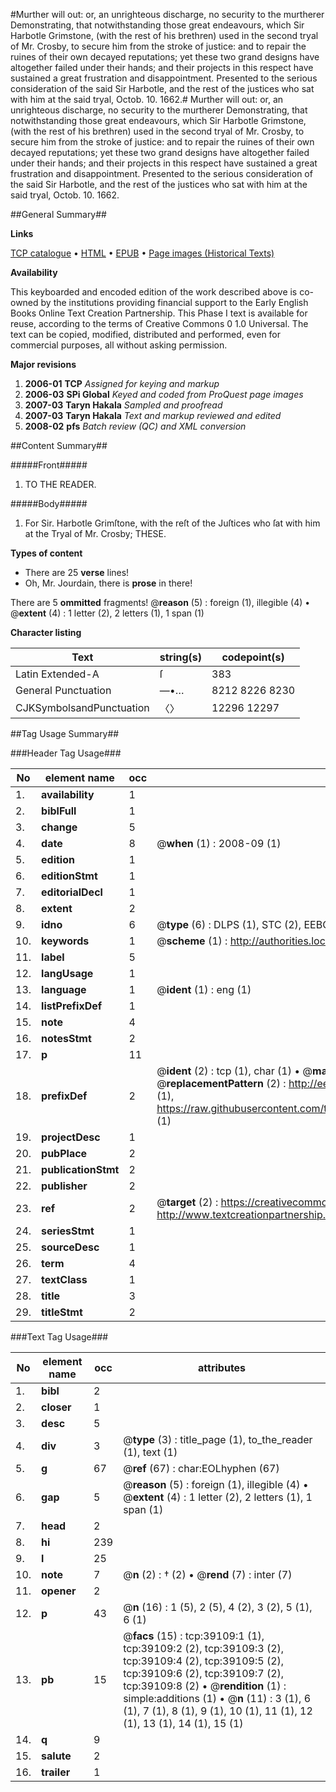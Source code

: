 #Murther will out: or, an unrighteous discharge, no security to the murtherer Demonstrating, that notwithstanding those great endeavours, which Sir Harbotle Grimstone, (with the rest of his brethren) used in the second tryal of Mr. Crosby, to secure him from the stroke of justice: and to repair the ruines of their own decayed reputations; yet these two grand designs have altogether failed under their hands; and their projects in this respect have sustained a great frustration and disappointment. Presented to the serious consideration of the said Sir Harbotle, and the rest of the justices who sat with him at the said tryal, Octob. 10. 1662.#
Murther will out: or, an unrighteous discharge, no security to the murtherer Demonstrating, that notwithstanding those great endeavours, which Sir Harbotle Grimstone, (with the rest of his brethren) used in the second tryal of Mr. Crosby, to secure him from the stroke of justice: and to repair the ruines of their own decayed reputations; yet these two grand designs have altogether failed under their hands; and their projects in this respect have sustained a great frustration and disappointment. Presented to the serious consideration of the said Sir Harbotle, and the rest of the justices who sat with him at the said tryal, Octob. 10. 1662.

##General Summary##

**Links**

[TCP catalogue](http://www.ota.ox.ac.uk/tcp/)  • 
[HTML](http://tei.it.ox.ac.uk/tcp/Texts-HTML/free/A51/A51613.html)  • 
[EPUB](http://tei.it.ox.ac.uk/tcp/Texts-EPUB/free/A51/A51613.epub) • 
[Page images (Historical Texts)](https://data.historicaltexts.jisc.ac.uk/view?pubId=eebo-99834607e&pageId=eebo-99834607e-39109-1)

**Availability**

This keyboarded and encoded edition of the
	       work described above is co-owned by the institutions
	       providing financial support to the Early English Books
	       Online Text Creation Partnership. This Phase I text is
	       available for reuse, according to the terms of Creative
	       Commons 0 1.0 Universal. The text can be copied,
	       modified, distributed and performed, even for
	       commercial purposes, all without asking permission.

**Major revisions**

1. __2006-01__ __TCP__ *Assigned for keying and markup*
1. __2006-03__ __SPi Global__ *Keyed and coded from ProQuest page images*
1. __2007-03__ __Taryn Hakala__ *Sampled and proofread*
1. __2007-03__ __Taryn Hakala__ *Text and markup reviewed and edited*
1. __2008-02__ __pfs__ *Batch review (QC) and XML conversion*

##Content Summary##

#####Front#####

1. TO THE READER.

#####Body#####

1. For Sir. Harbotle Grimſtone, with the reſt of the Juſtices who ſat with him at the Tryal of Mr. Crosby; THESE.

**Types of content**

  * There are 25 **verse** lines!
  * Oh, Mr. Jourdain, there is **prose** in there!

There are 5 **ommitted** fragments! 
 @__reason__ (5) : foreign (1), illegible (4)  •  @__extent__ (4) : 1 letter (2), 2 letters (1), 1 span (1)

**Character listing**


|Text|string(s)|codepoint(s)|
|---|---|---|
|Latin Extended-A|ſ|383|
|General Punctuation|—•…|8212 8226 8230|
|CJKSymbolsandPunctuation|〈〉|12296 12297|

##Tag Usage Summary##

###Header Tag Usage###

|No|element name|occ|attributes|
|---|---|---|---|
|1.|__availability__|1||
|2.|__biblFull__|1||
|3.|__change__|5||
|4.|__date__|8| @__when__ (1) : 2008-09 (1)|
|5.|__edition__|1||
|6.|__editionStmt__|1||
|7.|__editorialDecl__|1||
|8.|__extent__|2||
|9.|__idno__|6| @__type__ (6) : DLPS (1), STC (2), EEBO-CITATION (1), PROQUEST (1), VID (1)|
|10.|__keywords__|1| @__scheme__ (1) : http://authorities.loc.gov/ (1)|
|11.|__label__|5||
|12.|__langUsage__|1||
|13.|__language__|1| @__ident__ (1) : eng (1)|
|14.|__listPrefixDef__|1||
|15.|__note__|4||
|16.|__notesStmt__|2||
|17.|__p__|11||
|18.|__prefixDef__|2| @__ident__ (2) : tcp (1), char (1)  •  @__matchPattern__ (2) : ([0-9\-]+):([0-9IVX]+) (1), (.+) (1)  •  @__replacementPattern__ (2) : http://eebo.chadwyck.com/downloadtiff?vid=$1&page=$2 (1), https://raw.githubusercontent.com/textcreationpartnership/Texts/master/tcpchars.xml#$1 (1)|
|19.|__projectDesc__|1||
|20.|__pubPlace__|2||
|21.|__publicationStmt__|2||
|22.|__publisher__|2||
|23.|__ref__|2| @__target__ (2) : https://creativecommons.org/publicdomain/zero/1.0/ (1), http://www.textcreationpartnership.org/docs/. (1)|
|24.|__seriesStmt__|1||
|25.|__sourceDesc__|1||
|26.|__term__|4||
|27.|__textClass__|1||
|28.|__title__|3||
|29.|__titleStmt__|2||


###Text Tag Usage###

|No|element name|occ|attributes|
|---|---|---|---|
|1.|__bibl__|2||
|2.|__closer__|1||
|3.|__desc__|5||
|4.|__div__|3| @__type__ (3) : title_page (1), to_the_reader (1), text (1)|
|5.|__g__|67| @__ref__ (67) : char:EOLhyphen (67)|
|6.|__gap__|5| @__reason__ (5) : foreign (1), illegible (4)  •  @__extent__ (4) : 1 letter (2), 2 letters (1), 1 span (1)|
|7.|__head__|2||
|8.|__hi__|239||
|9.|__l__|25||
|10.|__note__|7| @__n__ (2) : † (2)  •  @__rend__ (7) : inter (7)|
|11.|__opener__|2||
|12.|__p__|43| @__n__ (16) : 1 (5), 2 (5), 4 (2), 3 (2), 5 (1), 6 (1)|
|13.|__pb__|15| @__facs__ (15) : tcp:39109:1 (1), tcp:39109:2 (2), tcp:39109:3 (2), tcp:39109:4 (2), tcp:39109:5 (2), tcp:39109:6 (2), tcp:39109:7 (2), tcp:39109:8 (2)  •  @__rendition__ (1) : simple:additions (1)  •  @__n__ (11) : 3 (1), 6 (1), 7 (1), 8 (1), 9 (1), 10 (1), 11 (1), 12 (1), 13 (1), 14 (1), 15 (1)|
|14.|__q__|9||
|15.|__salute__|2||
|16.|__trailer__|1||
